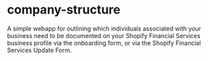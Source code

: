# company-structure
A simple webapp for outlining which individuals associated with your business need to be documented on your Shopify Financial Services business profile via the onboarding form, or via the Shopify Financial Services Update Form.
